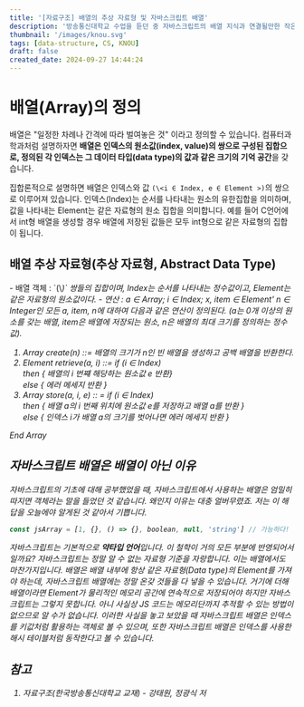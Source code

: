 ```yaml
---
title: '[자료구조] 배열의 추상 자료형 및 자바스크립트 배열'
description: '방송통신대학교 수업을 듣던 중 자바스크립트의 배열 지식과 연결될만한 작은 부분을 찾아내서 포스팅합니다.'
thumbnail: '/images/knou.svg'
tags: [data-structure, CS, KNOU]
draft: false
created_date: 2024-09-27 14:44:24
---
```


# 배열(Array)의 정의

배열은 "일정한 차례나 간격에 따라 벌여놓은 것" 이라고 정의할 수 있습니다. 컴퓨터과학과처럼 설명하자면 **배열은 인덱스의 원소값(index, value)의 쌍으로 구성된 집합으로, 정의된 각 인덱스는 그 데이터 타입(data type)의 값과 같은 크기의 기억 공간**을 갖습니다.

집합론적으로 설명하면 배열은 인덱스와 값 `(\<i ∈ Index, e ∈ Element >)`의 쌍으로 이루어져 있습니다. 인덱스(Index)는 순서를 나타내는 원소의 유한집합을 의미하며, 값을 나타내는 Element는 같은 자료형의 원소 집합을 의미합니다. 예를 들어 C언어에서 int형 배열을 생성할 경우 배열에 저장된 값들은 모두 int형으로 같은 자료형의 집합이 됩니다.

## 배열 추상 자료형(추상 자료형, Abstract Data Type)

<Description title="ADT Array(배열 추상 자료형)">
- 배열 객체 : `(\<i ∈ Index, e ∈ Element >)` 쌍들의 집합이며, Index는 순서를 나타내는 정수값이고, Element는 같은 자료형의 원소값이다.
- 연산 : a ∈ Array; i ∈ Index; x, item ∈ Element' n ∈ Integer인 모든 a, item, n에 대하여 다음과 같은 연산이 정의된다. (a는 0개 이상의 원소를 갖는 배열, item은 배열에 저장되는 원소, n은 배열의 최대 크기를 정의하는 정수값).

1. Array create(n) ::= 배열의 크기가 n인 빈 배열을 생성하고 공백 배열을 반환한다.
2. Element retrieve(a, i) ::= if (i ∈ Index)<br />
   then \{ 배열의 i 번쨰 해당하는 원소값 e 반환}<br />
   else \{ 에러 메세지 반환 }
3. Array store(a, i, e) :: = if (i ∈ Index)<br />
   then \{ 배열 a의 i 번째 위치에 원소값 e를 저장하고 배열 a를 반환 }<br />
   else \{ 인덱스 i가 배열 a의 크기를 벗어나면 에러 메세지 반환 }

End Array
</Description>

## 자바스크립트 배열은 배열이 아닌 이유

자바스크립트의 기초에 대해 공부했었을 때, 자바스크립트에서 사용하는 배열은 엄밀히 따지면 객체라는 말을 들었던 것 같습니다. 왜인지 이유는 대충 얼버무렸죠. 저는 이 해답을 오늘에야 알게된 것 같아서 기쁩니다.

```js
const jsArray = [1, {}, () => {}, boolean, null, 'string'] // 가능하다!
```

자바스크립트는 기본적으로 **약타입 언어**입니다. 이 철학이 거의 모든 부분에 반영되어서일까요? 자바스크립트는 정말 알 수 없는 자료형 기준을 자랑합니다. 이는 배열에서도 마찬가지입니다. 배열은 배열 내부에 항상 같은 자료형(Data type)의 Element를 가져야 하는데, 자바스크립트 배열에는 정말 온갖 것들을 다 넣을 수 있습니다. 거기에 더해 배열이라면 Element가 물리적인 메모리 공간에 연속적으로 저장되어야 하지만 자바스크립트는 그렇지 못합니다. 아니 사실상 JS 코드는 메모리단까지 추적할 수 있는 방법이 없으므로 알 수가 없습니다. 이러한 사실을 놓고 보았을 때 자바스크립트 배열은 인덱스를 키값처럼 활용하는 객체로 볼 수 있으며, 또한 자바스크립트 배열은 인덱스를 사용한 해시 테이블처럼 동작한다고 볼 수 있습니다.

## 참고

1. 자료구조(한국방송통신대학교 교재) - 강태원, 정광식 저
